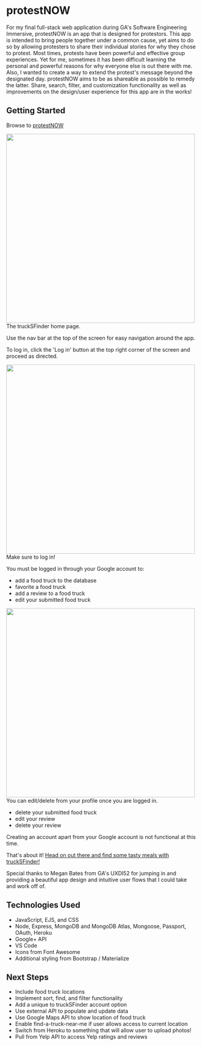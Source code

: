 # protestNOW

For my final full-stack web application during GA's Software Engineering Immersive, protestNOW is an app that is designed for protestors.  This app is intended to bring people together under a common cause, yet aims to do so by allowing protesters to share their individual stories for why they chose to protest.  Most times, protests have  been powerful and effective group experiences. Yet for me, sometimes it has been difficult learning the personal and powerful reasons for why everyone else is out there with me.  Also, I wanted to create a way to extend the protest's message beyond the designated day.  protestNOW aims to be as shareable as possible to remedy the latter.  Share, search, filter, and customization functionality as well as improvements on the design/user experience for this app are in the works!

## Getting Started

Browse to [protestNOW](https://protest-now.herokuapp.com)

<img src="https://i.imgur.com/0hONig7.png" width="500">
The truckSFinder home page.

Use the nav bar at the top of the screen for easy navigation around the app.

To log in, click the 'Log in' button at the top right corner of the screen and proceed as directed.

<img src="https://i.imgur.com/A9zCtvI.png" width="500">
Make sure to log in!

You must be logged in through your Google account to:
  * add a food truck to the database
  * favorite a food truck
  * add a review to a food truck
  * edit your submitted food truck

<img src="https://i.imgur.com/WwdZyNf.png" width="500">
You can edit/delete from your profile once you are logged in.

  * delete your submitted food truck
  * edit your review
  * delete your review

Creating an account apart from your Google account is not functional at this time.

<!-- Example img syntax -->
  <!-- ![loss-img](https://i.imgur.com/bTzUVPo.png) -->

That's about it!  [Head on out there and find some tasty meals with truckSFinder!](https://trucksfinder.herokuapp.com)

Special thanks to Megan Bates from GA's UXDI52 for jumping in and providing a beautiful app design and intuitive user flows that I could take and work off of.

## Technologies Used

  * JavaScript, EJS, and CSS
  * Node, Express, MongoDB and MongoDB Atlas, Mongoose, Passport, OAuth, Heroku
  * Google+ API
  * VS Code
  * Icons from Font Awesome
  * Additional styling from Bootstrap / Materialize

## Next Steps

  * Include food truck locations
  * Implement sort, find, and filter functionality
  * Add a unique to truckSFinder account option
  * Use external API to populate and update data
  * Use Google Maps API to show location of food truck
  * Enable find-a-truck-near-me if user allows access to current location
  * Switch from Heroku to something that will allow user to upload photos!
  * Pull from Yelp API to access Yelp ratings and reviews

